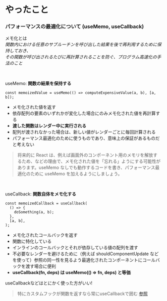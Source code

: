 # やったこと
### パフォーマンスの最適化について (useMemo, useCallback)

メモ化とは  
*関数内における任意のサブルーチンを呼び出した結果を後で再利用するために保持しておき、  
その関数が呼び出されるたびに再計算されることを防ぐ、プログラム高速化の手法のこと*

<br/>

useMemo: **関数の結果を保持する**

```
const memoizedValue = useMemo(() => computeExpensiveValue(a, b), [a, b]);
```
- メモ化された値を返す
- 依存配列の要素のいずれかが変化した場合にのみメモ化された値を再計算する
- **渡した関数はレンダー中に実行される**
- 配列が渡されなかった場合は、新しい値がレンダーごとに毎回計算される
- パフォーマンス最適化のために使うものであり、意味上の保証があるものだと考えない

> 将来的に React は、例えば画面外のコンポーネント用のメモリを解放するため、などの理由で、メモ化された値を「忘れる」ようにする可能性があります。useMemo なしでも動作するコードを書き、パフォーマンス最適化のために useMemo を加えるようにしましょう。

<br />

useCallback: **関数自体をメモ化する**
```
const memoizedCallback = useCallback(
  () => {
    doSomething(a, b);
  },
  [a, b],
);
```
- メモ化されたコールバックを返す
- 関数に特化している
- インラインのコールバックとそれが依存している値の配列を渡す
- 不必要なレンダーを避けるために（例えば shouldComponentUpdate などを使って）参照の同一性を見るよう最適化されたコンポーネントにコールバックを渡す場合に便利
- **useCallback(fn, deps) は useMemo(() => fn, deps) と等価**

useCallbackなどはとにかく使った方がいい!
> 特にカスタムフックが関数を返すなら常にuseCallbackで囲む [参照](https://blog.uhy.ooo/entry/2021-02-23/usecallback-custom-hooks/)
